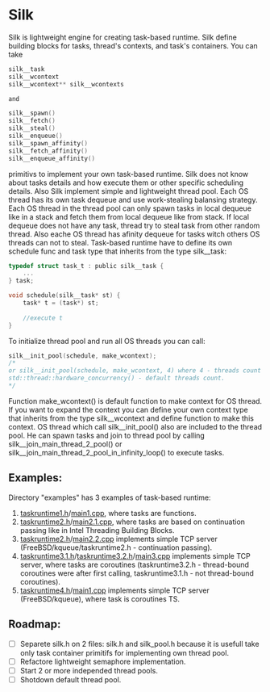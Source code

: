 # Silk
Silk is lightweight engine for creating task-based runtime. Silk define building blocks for tasks, thread's contexts, and task's containers. You can take

```C
silk__task
silk__wcontext
silk__wcontext** silk__wcontexts

and

silk__spawn()
silk__fetch()
silk__steal()
silk__enqueue()
silk__spawn_affinity()
silk__fetch_affinity()
silk__enqueue_affinity()
```

primitivs to implement your own task-based runtime. Silk does not know about tasks details and how execute them or other specific scheduling details.
Also Silk implement simple and lightweight thread pool. Each OS thread has its own task dequeue and use work-stealing balansing strategy. Each OS thread in the thread pool can only spawn tasks in local dequeue like in a stack and fetch them from local dequeue like from stack. If local dequeue does not have any task, thread try to steal task from other random thread. Also eache OS thread has afinity dequeue for tasks witch others OS threads can not to steal.
Task-based runtime have to define its own schedule func and task type that inherits from the type silk__task:

```C
typedef struct task_t : public silk__task {
    ...
} task;

void schedule(silk__task* st) {
    task* t = (task*) st;
   
    //execute t
}
```

To initialize thread pool and run all OS threads you can call:

```C
silk__init_pool(schedule, make_wcontext); 
/*
or silk__init_pool(schedule, make_wcontext, 4) where 4 - threads count in the thread pool.
std::thread::hardware_concurrency() - default threads count.
*/
```

Function make_wcontext() is default function to make context for OS thread. If you want to expand the context you can define your own context type that inherits from the type silk__wcontext and define function to make this context.
OS thread which call silk__init_pool() also are included to the thread pool. He can spawn tasks and join to thread pool by calling silk__join_main_thread_2_pool() or silk__join_main_thread_2_pool_in_infinity_loop() to execute tasks.

## Examples:
Directory "examples" has 3 examples of task-based runtime:

1. [taskruntime1.h](examples/taskruntime1.h)/[main1.cpp](examples/main1.cpp), where tasks are functions.
2. [taskruntime2.h](examples/taskruntime2.h)/[main2.1.cpp](examples/main2.1.cpp), where tasks are based on continuation passing like in Intel Threading Building Blocks.
3. [taskruntime2.h](examples/taskruntime2.h)/[main2.2.cpp](examples/main2.2.cpp) implements simple TCP server (FreeBSD/kqueue/taskruntime2.h - continuation passing).
3. [taskruntime3.1.h](examples/taskruntime3.1.h)/[taskruntime3.2.h](examples/taskruntime3.2.h)/[main3.cpp](examples/main3.cpp) implements simple TCP server, where tasks are coroutines (taskruntime3.2.h - thread-bound coroutines were after first calling, taskruntime3.1.h - not thread-bound coroutines).
4. [taskruntime4.h](examples/taskruntime4.h)/[main1.cpp](examples/main4.cpp) implements simple TCP server (FreeBSD/kqueue), where task is coroutines TS.

## Roadmap:
- [ ] Separete silk.h on 2 files: silk.h and silk_pool.h because it is usefull take only task container primitifs for implementing own thread pool.
- [ ] Refactore lightweight semaphore implementation.
- [ ] Start 2 or more independed thread pools.
- [ ] Shotdown default thread pool.
